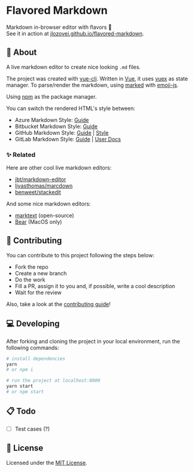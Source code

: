 # Flavored Markdown

Markdown in-browser editor with flavors :icecream:  
See it in action at [jlozovei.github.io/flavored-markdown](https://jlozovei.github.io/flavored-markdown).


## :scroll: About
A live markdown editor to create nice looking `.md` files.

The project was created with [vue-cli](https://cli.vuejs.org/). Written in [Vue](https://vuejs.org/), it uses [vuex](https://vuex.vuejs.org/) as state manager. To parse/render the markdown, using [marked](https://github.com/markedjs/marked) with [emoji-js](https://github.com/iamcal/js-emoji).

Using [npm](https://npmjs.com) as the package manager.

You can switch the rendered HTML's style between:
- Azure Markdown Style: [Guide](https://docs.microsoft.com/en-us/azure/devops/project/wiki/markdown-guidance)
- Bitbucket Markdown Style: [Guide](https://confluence.atlassian.com/bitbucketserver/markdown-syntax-guide-776639995.html)
- GitHub Markdown Style: [Guide](https://help.github.com/en/github/writing-on-github/basic-writing-and-formatting-syntax) | [Style](https://primer.style/css/components/markdown)
- GitLab Markdown Style: [Guide](https://about.gitlab.com/handbook/product/technical-writing/markdown-guide/) | [User Docs](https://docs.gitlab.com/ee/user/markdown.html)


### :sparkles: Related
Here are other cool live markdown editors:

- [jbt/markdown-editor](https://github.com/jbt/markdown-editor)
- [liyasthomas/marcdown](https://github.com/liyasthomas/marcdown)
- [benweet/stackedit](https://github.com/benweet/stackedit)

And some nice markdown editors:

- [marktext](https://github.com/marktext/marktext) (open-source)
- [Bear](https://bear.app/) (MacOS only)


## :pencil: Contributing
You can contribute to this project following the steps below:

- Fork the repo
- Create a new branch
- Do the work
- Fill a PR, assign it to you and, if possible, write a cool description
- Wait for the review

Also, take a look at the [contributing guide](https://github.com/jlozovei/trim-currency/blob/master/.github/CONTRIBUTING.md)!


## :computer: Developing
After forking and cloning the project in your local environment, run the following commands:

```bash
# install dependencies
yarn
# or npm i

# run the project at localhost:8000
yarn start
# or npm start
```


## :clipboard: Todo
- [ ] Test cases (?)


## :closed_lock_with_key: License

Licensed under the [MIT License](https://github.com/jlozovei/flavored-markdown/blob/master/LICENSE).
